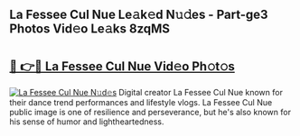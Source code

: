 ## La Fessee Cul Nue Le𝚊k𝚎d N𝚞𝚍es - Part-ge3 Photos Vid𝚎o Le𝚊ks 8zqMS

# <h2><a href="http://fbaawew.evod.top/?m=La+Fessee+Cul+Nue">🔗 👉🔴 La Fessee Cul Nue Vid𝚎o Ph𝚘t𝚘s</a></h2>

[![La Fessee Cul Nue N𝚞d𝚎s](https://i.imgur.com/8V9OHl7.gif)](http://fbaawew.evod.top/?m=La+Fessee+Cul+Nue)
Digital creator La Fessee Cul Nue known for their dance trend performances and lifestyle vlogs. La Fessee Cul Nue public image is one of resilience and perseverance, but he's also known for his sense of humor and lightheartedness. 
